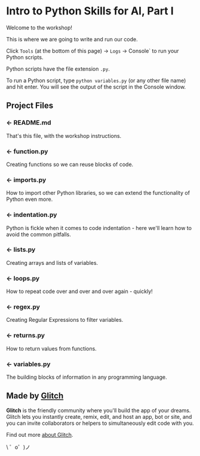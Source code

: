 Intro to Python Skills for AI, Part I 
=================

Welcome to the workshop!

This is where we are going to write and run our code. 

Click `Tools` (at the bottom of this page) -> `Logs` -> Console` to run your Python scripts. 

Python scripts have the file extension `.py`.

To run a Python script, type `python variables.py` (or any other file name) and hit enter. You will see the output of the script in the Console window.



Project Files
------------

### ← README.md

That's this file, with the workshop instructions.

### ← function.py

Creating functions so we can reuse blocks of code.

### ← imports.py

How to import other Python libraries, so we can extend the functionality of Python even more.

### ← indentation.py

Python is fickle when it comes to code indentation - here we'll learn how to avoid the common pitfalls.

### ← lists.py

Creating arrays and lists of variables.

### ← loops.py

How to repeat code over and over and over again - quickly!

### ← regex.py

Creating Regular Expressions to filter variables.

### ← returns.py

How to return values from functions. 

### ← variables.py

The building blocks of information in any programming language.



Made by [Glitch](https://glitch.com/)
-------------------
**Glitch** is the friendly community where you'll build the app of your dreams. Glitch lets you instantly create, remix, edit, and host an app, bot or site, and you can invite collaborators or helpers to simultaneously edit code with you.

Find out more [about Glitch](https://glitch.com/about).

\ ゜o゜)ノ
